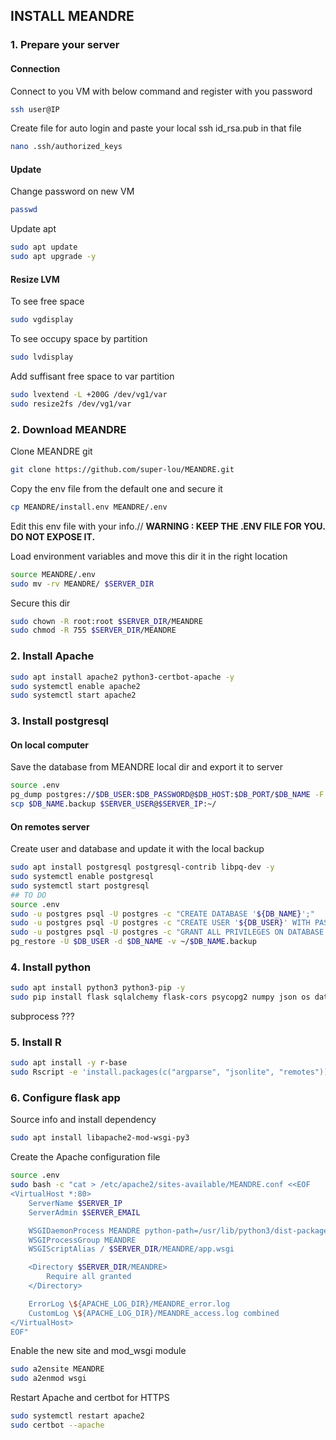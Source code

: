 ## INSTALL MEANDRE

### 1. Prepare your server
#### Connection
Connect to you VM with below command and register with you password
``` sh
ssh user@IP
```
Create file for auto login and paste your local ssh id_rsa.pub in that file
``` sh
nano .ssh/authorized_keys
```

#### Update
Change password on new VM
``` sh
passwd
```

Update apt
``` sh
sudo apt update
sudo apt upgrade -y
```

#### Resize LVM
To see free space
``` sh
sudo vgdisplay
```

To see occupy space by partition
``` sh
sudo lvdisplay
```

Add suffisant free space to var partition
``` sh
sudo lvextend -L +200G /dev/vg1/var
sudo resize2fs /dev/vg1/var
```


### 2. Download MEANDRE
Clone MEANDRE git
``` sh
git clone https://github.com/super-lou/MEANDRE.git
```

Copy the env file from the default one and secure it
``` sh
cp MEANDRE/install.env MEANDRE/.env
```
Edit this env file with your info.//
**WARNING : KEEP THE .ENV FILE FOR YOU. DO NOT EXPOSE IT.**

Load environment variables and move this dir it in the right location
``` sh
source MEANDRE/.env
sudo mv -rv MEANDRE/ $SERVER_DIR
```

Secure this dir
``` sh
sudo chown -R root:root $SERVER_DIR/MEANDRE
sudo chmod -R 755 $SERVER_DIR/MEANDRE
```


### 2. Install Apache
``` sh
sudo apt install apache2 python3-certbot-apache -y
sudo systemctl enable apache2
sudo systemctl start apache2
```


### 3. Install postgresql
#### On local computer
Save the database from MEANDRE local dir and export it to server
``` sh
source .env
pg_dump postgres://$DB_USER:$DB_PASSWORD@$DB_HOST:$DB_PORT/$DB_NAME -F c -b -v -f $DB_NAME.backup
scp $DB_NAME.backup $SERVER_USER@$SERVER_IP:~/
```

#### On remotes server
Create user and database and update it with the local backup
``` sh
sudo apt install postgresql postgresql-contrib libpq-dev -y
sudo systemctl enable postgresql
sudo systemctl start postgresql
## TO DO
source .env
sudo -u postgres psql -U postgres -c "CREATE DATABASE '${DB_NAME}';"
sudo -u postgres psql -U postgres -c "CREATE USER '${DB_USER}' WITH PASSWORD '${DB_PASSWORD}';"
sudo -u postgres psql -U postgres -c "GRANT ALL PRIVILEGES ON DATABASE '${DB_NAME}' TO '${DB_USER}';"
pg_restore -U $DB_USER -d $DB_NAME -v ~/$DB_NAME.backup
```


### 4. Install python
``` sh
sudo apt install python3 python3-pip -y
sudo pip install flask sqlalchemy flask-cors psycopg2 numpy json os datetime pandas dotenv
```

subprocess ???


### 5. Install R
``` sh
sudo apt install -y r-base
sudo Rscript -e 'install.packages(c("argparse", "jsonlite", "remotes")); remotes::install_github("super-lou/dataSHEEP")'
```


### 6. Configure flask app
Source info and install dependency
``` sh
sudo apt install libapache2-mod-wsgi-py3
```

Create the Apache configuration file
``` sh
source .env
sudo bash -c "cat > /etc/apache2/sites-available/MEANDRE.conf <<EOF
<VirtualHost *:80>
    ServerName $SERVER_IP
    ServerAdmin $SERVER_EMAIL

    WSGIDaemonProcess MEANDRE python-path=/usr/lib/python3/dist-packages
    WSGIProcessGroup MEANDRE
    WSGIScriptAlias / $SERVER_DIR/MEANDRE/app.wsgi

    <Directory $SERVER_DIR/MEANDRE>
        Require all granted
    </Directory>

    ErrorLog \${APACHE_LOG_DIR}/MEANDRE_error.log
    CustomLog \${APACHE_LOG_DIR}/MEANDRE_access.log combined
</VirtualHost>
EOF"
```

Enable the new site and mod_wsgi module
``` sh
sudo a2ensite MEANDRE
sudo a2enmod wsgi
```

Restart Apache and certbot for HTTPS
``` sh
sudo systemctl restart apache2
sudo certbot --apache
```